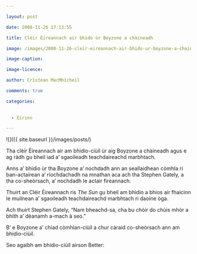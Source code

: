 ```yaml
---

layout: post

date: 2008-11-26 17:13:55

title: Clèir Èireannach air bhido ùr Boyzone a chàineadh

image: /images/2008-11-26-cleir-eireannach-air-bhido-ur-boyzone-a-chaineadh.webp

image-caption:

image-licence:

author: Crìstean MacMhìcheil

comments: true

categories:
  
  
  - Èirinn

---
```


![]({{ site.baseurl }}/images/posts/)

Tha clèir Èireannach air am bhidio-ciùil ùr aig Boyzone a chàineadh agus e ag ràdh gu bheil iad a&#8217; sgaoileadh teachdaireachd marbhtach.

<!--more-->

Anns a&#8217; bhidio ùr tha Boyzone a&#8217; nochdadh ann an seallaidhean còmhla ri ban-actairean a&#8217; riochdachadh na mnathan aca ach tha Stephen Gately, a tha co-sheòrsach, a&#8217; nochdadh le actair fireannach.

Thuirt an Clèir Èireannach ris _The Sun_ gu bheil am bhidio a bhios air fhaicinn le muilnean a&#8217; sgaoileadh teachdaireachd marbhtach ri daoine òga.

Ach thuirt Stephen Gately, &#8220;Nam bheachd-sa, cha bu chòir do chùis mhòr a bhith a&#8217; dèanamh a-mach à seo.&#8221;

B&#8217; e Boyzone a&#8217; chiad còmhlan-ciùil a chur càraid co-sheòrsach ann am bhidio-ciùil.

Seo agaibh am bhidio-ciùil airson Better:

<p style="text-align: center">
</p>
